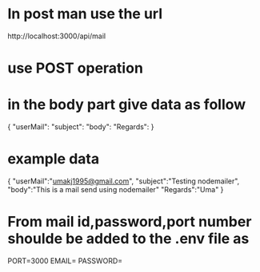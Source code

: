 # In post man use the url

http://localhost:3000/api/mail

# use POST operation

# in the body part give data as follow

{
"userMail":
"subject":
"body":
"Regards":
}

# example data

{
"userMail":"umakj1995@gmail.com",
"subject":"Testing nodemailer",
"body":"This is a mail send using nodemailer"
"Regards":"Uma"
}

# From mail id,password,port number shoulde be added to the .env file as

PORT=3000
EMAIL=
PASSWORD=
